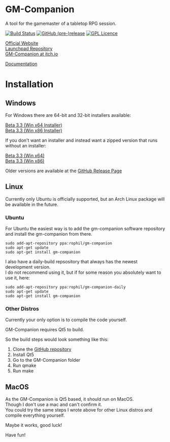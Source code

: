 # GM-Companion

A tool for the gamemaster of a tabletop RPG session.

[![Build Status](https://travis-ci.org/PhilInTheGaps/GM-Companion.svg?branch=master)](https://travis-ci.org/PhilInTheGaps/GM-Companion)
[![GitHub (pre-)release](https://img.shields.io/github/release/PhilInTheGaps/GM-Companion/all.svg)](https://github.com/PhilInTheGaps/GM-Companion/releases)
[![GPL Licence](https://badges.frapsoft.com/os/gpl/gpl.svg?v=103)](https://opensource.org/licenses/GPL-3.0/)

[Official Website](https://gm-companion.github.io/)  
[Launchpad Repository](https://launchpad.net/~rophil/+archive/ubuntu/gm-companion)  
[GM-Companion at itch.io](https://philinthegaps.itch.io/gm-companion)  

[Documentation](https://github.com/PhilInTheGaps/GM-Companion/wiki)

# Installation

## Windows

For Windows there are 64-bit and 32-bit installers available:

[Beta 3.3 (Win x64 Installer)](https://github.com/PhilInTheGaps/GM-Companion/releases/download/0.3.3.0/gm-companion_0.3.3_win64_setup.exe)  
[Beta 3.3 (Win x86 Installer)](https://github.com/PhilInTheGaps/GM-Companion/releases/download/0.3.3.0/gm-companion_0.3.3_win32_setup.exe)  
	
If you don't want an installer and instead want a zipped version that runs without an installer:

[Beta 3.3 (Win x64)](https://github.com/PhilInTheGaps/GM-Companion/releases/download/0.3.3.0/gm-companion_0.3.3_win64.zip)  
[Beta 3.3 (Win x86)](https://github.com/PhilInTheGaps/GM-Companion/releases/download/0.3.3.0/gm-companion_0.3.3_win32.zip)  
	
Older versions are available at the [GitHub Release Page](https://github.com/PhilInTheGaps/GM-Companion/releases)  


## Linux

Currently only Ubuntu is officially supported, but an Arch Linux package will be available in the future.

### Ubuntu

For Ubuntu the easiest way is to add the gm-companion software repository and install the gm-companion from there.

```
sudo add-apt-repository ppa:rophil/gm-companion  
sudo apt-get update  
sudo apt-get install gm-companion  
```

I also have a daily-build repsository that always has the newest development version.  
I do not recommend using it, but if for some reason you absolutely want to use it, here:  


```
sudo add-apt-repository ppa:rophil/gm-companion-daily  
sudo apt-get update  
sudo apt-get install gm-companion  
```

### Other Distros

Currently your only option is to compile the code yourself.  


GM-Companion requires Qt5 to build.  

So the build steps would look something like this:  
1. Clone the [GitHub repository](https://github.com/PhilInTheGaps/GM-Companion)  
2. Install Qt5  
3. Go to the GM-Companion folder
4. Run qmake
5. Run make

## MacOS

As the GM-Companion is Qt5 based, it should run on MacOS.  
Though I don't use a mac and can't confirm it.  
You could try the same steps I wrote above for other Linux distros and compile everything yourself.

Maybe it works, good luck!



Have fun!
